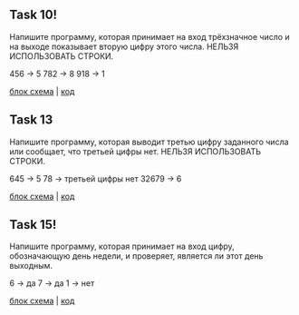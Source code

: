 ## Task 10!
Напишите программу, которая принимает на вход трёхзначное число и на выходе показывает вторую цифру этого числа.
НЕЛЬЗЯ ИСПОЛЬЗОВАТЬ СТРОКИ.

456 -> 5
782 -> 8
918 -> 1

[блок схема](PlanDiagram.drawio.png) | [код](Program4.cs)

## Task 13
Напишите программу, которая выводит третью цифру заданного числа или сообщает, что третьей цифры нет.
НЕЛЬЗЯ ИСПОЛЬЗОВАТЬ СТРОКИ.

645 -> 5
78 -> третьей цифры нет
32679 -> 6

[блок схема](PlanDiagram2.drawio.png) | [код](Program1.cs)


## Task 15!
Напишите программу, которая принимает на вход цифру, обозначающую день недели, и проверяет, является ли этот день выходным.

6 -> да
7 -> да
1 -> нет

[блок схема](PlanDiagram3.drawio.png) | [код](Program3.cs)

